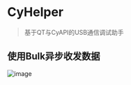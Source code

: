 # CyHelper
> 基于QT与CyAPI的USB通信调试助手

使用Bulk异步收发数据
---

![image](https://user-images.githubusercontent.com/71177584/195766174-6499c263-29de-4a3b-bf37-11e2c26ece5f.png)
